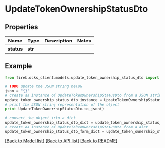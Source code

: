 # UpdateTokenOwnershipStatusDto


## Properties
Name | Type | Description | Notes
------------ | ------------- | ------------- | -------------
**status** | **str** |  | 

## Example

```python
from fireblocks_client.models.update_token_ownership_status_dto import UpdateTokenOwnershipStatusDto

# TODO update the JSON string below
json = "{}"
# create an instance of UpdateTokenOwnershipStatusDto from a JSON string
update_token_ownership_status_dto_instance = UpdateTokenOwnershipStatusDto.from_json(json)
# print the JSON string representation of the object
print UpdateTokenOwnershipStatusDto.to_json()

# convert the object into a dict
update_token_ownership_status_dto_dict = update_token_ownership_status_dto_instance.to_dict()
# create an instance of UpdateTokenOwnershipStatusDto from a dict
update_token_ownership_status_dto_form_dict = update_token_ownership_status_dto.from_dict(update_token_ownership_status_dto_dict)
```
[[Back to Model list]](../README.md#documentation-for-models) [[Back to API list]](../README.md#documentation-for-api-endpoints) [[Back to README]](../README.md)


